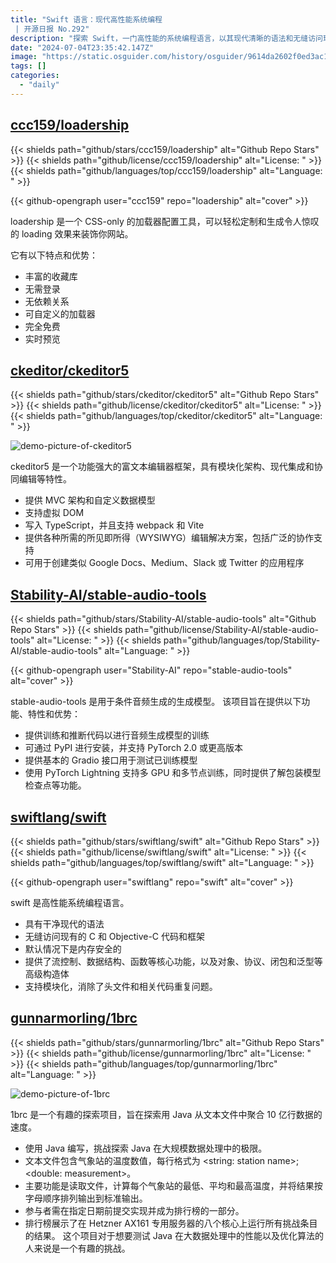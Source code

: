 ```yaml
---
title: "Swift 语言：现代高性能系统编程
 | 开源日报 No.292"
description: "探索 Swift，一门高性能的系统编程语言，以其现代清晰的语法和无缝访问现有代码的特性脱颖而出。默认内存安全，提供丰富的核心功能和高级构造体，如对象、闭包和泛型，助您轻松构建模块化应用，摆脱繁琐的代码重复。"
date: "2024-07-04T23:35:42.147Z"
image: "https://static.osguider.com/history/osguider/9614da2602f0ed3ac1e0507dd7bd0dcd.png"
tags: []
categories:
  - "daily"
---
```


## [ccc159/loadership](https://github.com/ccc159/loadership)

{{< shields path="github/stars/ccc159/loadership" alt="Github Repo Stars" >}} {{< shields path="github/license/ccc159/loadership" alt="License: " >}} {{< shields path="github/languages/top/ccc159/loadership" alt="Language: " >}}

{{< github-opengraph user="ccc159" repo="loadership" alt="cover" >}}

loadership 是一个 CSS-only 的加载器配置工具，可以轻松定制和生成令人惊叹的 loading 效果来装饰你网站。

它有以下特点和优势：

- 丰富的收藏库
- 无需登录
- 无依赖关系
- 可自定义的加载器
- 完全免费
- 实时预览
  
## [ckeditor/ckeditor5](https://github.com/ckeditor/ckeditor5)

{{< shields path="github/stars/ckeditor/ckeditor5" alt="Github Repo Stars" >}} {{< shields path="github/license/ckeditor/ckeditor5" alt="License: " >}} {{< shields path="github/languages/top/ckeditor/ckeditor5" alt="Language: " >}}

![demo-picture-of-ckeditor5](https://static.osguider.com/subject/github/ckeditor/ckeditor5/292f61b9695f52ffde3d633adf34ec2c.jpg)

ckeditor5 是一个功能强大的富文本编辑器框架，具有模块化架构、现代集成和协同编辑等特性。

- 提供 MVC 架构和自定义数据模型
- 支持虚拟 DOM
- 写入 TypeScript，并且支持 webpack 和 Vite
- 提供各种所需的所见即所得（WYSIWYG）编辑解决方案，包括广泛的协作支持
- 可用于创建类似 Google Docs、Medium、Slack 或 Twitter 的应用程序
  
## [Stability-AI/stable-audio-tools](https://github.com/Stability-AI/stable-audio-tools)

{{< shields path="github/stars/Stability-AI/stable-audio-tools" alt="Github Repo Stars" >}} {{< shields path="github/license/Stability-AI/stable-audio-tools" alt="License: " >}} {{< shields path="github/languages/top/Stability-AI/stable-audio-tools" alt="Language: " >}}

{{< github-opengraph user="Stability-AI" repo="stable-audio-tools" alt="cover" >}}

stable-audio-tools 是用于条件音频生成的生成模型。
该项目旨在提供以下功能、特性和优势：

- 提供训练和推断代码以进行音频生成模型的训练
- 可通过 PyPI 进行安装，并支持 PyTorch 2.0 或更高版本
- 提供基本的 Gradio 接口用于测试已训练模型
- 使用 PyTorch Lightning 支持多 GPU 和多节点训练，同时提供了解包装模型检查点等功能。
  
## [swiftlang/swift](https://github.com/swiftlang/swift)

{{< shields path="github/stars/swiftlang/swift" alt="Github Repo Stars" >}} {{< shields path="github/license/swiftlang/swift" alt="License: " >}} {{< shields path="github/languages/top/swiftlang/swift" alt="Language: " >}}

{{< github-opengraph user="swiftlang" repo="swift" alt="cover" >}}

swift 是高性能系统编程语言。

- 具有干净现代的语法
- 无缝访问现有的 C 和 Objective-C 代码和框架
- 默认情况下是内存安全的
- 提供了流控制、数据结构、函数等核心功能，以及对象、协议、闭包和泛型等高级构造体
- 支持模块化，消除了头文件和相关代码重复问题。
  
## [gunnarmorling/1brc](https://github.com/gunnarmorling/1brc)

{{< shields path="github/stars/gunnarmorling/1brc" alt="Github Repo Stars" >}} {{< shields path="github/license/gunnarmorling/1brc" alt="License: " >}} {{< shields path="github/languages/top/gunnarmorling/1brc" alt="Language: " >}}

![demo-picture-of-1brc](https://static.osguider.com/subject/github/gunnarmorling/1brc/9c57eb5faebfe05aeca4045703924ec7.png)

1brc 是一个有趣的探索项目，旨在探索用 Java 从文本文件中聚合 10 亿行数据的速度。

- 使用 Java 编写，挑战探索 Java 在大规模数据处理中的极限。
- 文本文件包含气象站的温度数值，每行格式为 <string: station name>;<double: measurement>。
- 主要功能是读取文件，计算每个气象站的最低、平均和最高温度，并将结果按字母顺序排列输出到标准输出。
- 参与者需在指定日期前提交实现并成为排行榜的一部分。
- 排行榜展示了在 Hetzner AX161 专用服务器的八个核心上运行所有挑战条目的结果。
这个项目对于想要测试 Java 在大数据处理中的性能以及优化算法的人来说是一个有趣的挑战。
  
